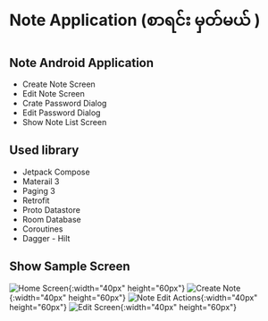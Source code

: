 # Note Application (စာရင်း မှတ်မယ် ) 
## Note Android Application 
+ Create Note Screen
+ Edit Note Screen 
+ Crate Password Dialog
+ Edit Password Dialog
+ Show Note List Screen 

## Used library
+ Jetpack Compose 
+ Materail 3
+ Paging 3
+ Retrofit
+ Proto Datastore 
+ Room Database
+ Coroutines
+ Dagger - Hilt

## Show Sample Screen 
![Home Screen](https://github.com/ShineThyuZan/Credit_Note/blob/master/app/src/main/res/drawable-v24/home_scn.jpg?raw=true){:width="40px" height="60px"}
![Create Note](https://github.com/ShineThyuZan/Credit_Note/blob/master/app/src/main/res/drawable-v24/create_note.jpg?raw=true){:width="40px" height="60px"}
![Note Edit Actions](https://github.com/ShineThyuZan/Credit_Note/blob/master/app/src/main/res/drawable-v24/edit_actions.jpg?raw=true){:width="40px" height="60px"}
![Edit Screen](https://github.com/ShineThyuZan/Credit_Note/blob/master/app/src/main/res/drawable-v24/edit_scn.jpg?raw=true){:width="40px" height="60px"}

